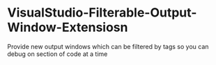 # VisualStudio-Filterable-Output-Window-Extensiosn
Provide new output windows which can be filtered by tags so you can debug on section of code at a time

